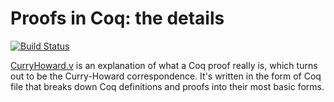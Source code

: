 # Proofs in Coq: the details

[![Build Status](https://travis-ci.com/tchajed/coq-curry-howard.svg?branch=master)](https://travis-ci.com/tchajed/coq-curry-howard)

[CurryHoward.v](CurryHoward.v) is an explanation of what a Coq proof really is,
which turns out to be the Curry-Howard correspondence. It's written in the form
of Coq file that breaks down Coq definitions and proofs into their most basic
forms.
